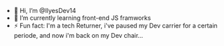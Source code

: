 - 👋 Hi, I’m @IlyesDev14
- 🌱 I’m currently learning front-end JS framworks
- ⚡ Fun fact: I'm a tech Returner, i've paused my Dev carrier for a certain periode, and now i'm back on my Dev chair...

<!---
IlyesDev14/IlyesDev14 is a ✨ special ✨ repository because its `README.md` (this file) appears on your GitHub profile.
You can click the Preview link to take a look at your changes.
--->
